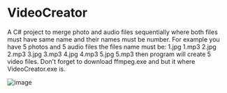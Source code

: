 # VideoCreator
A C# project to merge photo and audio files sequentially where both files must have same name and their names must be number.
For example you have 5 photos and 5 audio files the files name must be:
1.jpg 1.mp3 2.jpg 2.mp3 3.jpg 3.mp3 4.jpg 4.mp3 5.jpg 5.mp3 then program will create 5 video files.
Don't forget to download ffmpeg.exe and but it where VideoCreator.exe is.

![image](https://user-images.githubusercontent.com/44327966/112182473-5ea16b80-8c0e-11eb-9fc6-34ab0ff472a4.png)
